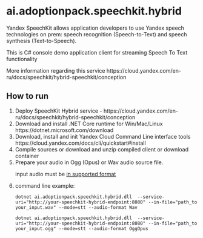 # ai.adoptionpack.speechkit.hybrid
<p>Yandex SpeechKit allows application developers to use Yandex speech technologies on prem: speech recognition (Speech-to-Text) and speech synthesis (Text-to-Speech).</p>
<p>This is C# console demo application client for  streaming Speech To Text functionality</p>
<p>More information regarding  this service https://cloud.yandex.com/en-ru/docs/speechkit/hybrid-speechkit/conception </p>

<h2> How to run </h2>
<ol>
  <li>Deploy SpeechKit Hybrid service - https://cloud.yandex.com/en-ru/docs/speechkit/hybrid-speechkit/conception</li>
  <li>Download and install .NET Core runtime for Win/Mac/Linux https://dotnet.microsoft.com/download </li>
  <li>Download, install and init Yandex Cloud Command Line interface tools https://cloud.yandex.com/docs/cli/quickstart#install</li>
  <li>Compile sources or download and unzip compiled client or download container</li>
  <li>Prepare your audio in Ogg (Opus) or Wav audio source file.
    <p>input audio must be <a href='https://cloud.yandex.com/docs/speechkit/stt/formats#lpcm'> in supported format</a></p>
  </li>
  <li>command line example:
     <p><code>dotnet ai.adoptionpack.speechkit.hybrid.dll  --service-uri="http://your-speechkit-hybrid-endpoint:8080" --in-file="path_to your_input.wav" --mode=stt --audio-format Wav</code></p>
     <p><code>dotnet ai.adoptionpack.speechkit.hybrid.dll  --service-uri="http://your-speechkit-hybrid-endpoint:8080" --in-file="path_to your_input.ogg" --mode=stt --audio-format OggOpus</code></p>
    </li>
</ol>
  
